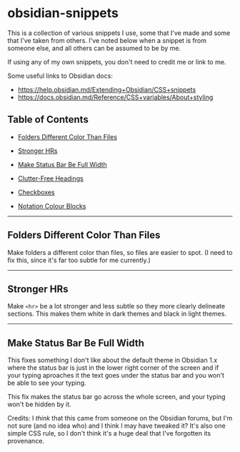 # obsidian-snippets

This is a collection of various snippets I use, some that I've made and some that I've taken from others. I've noted below when a snippet is from someone else, and all others can be assumed to be by me.

If using any of my own snippets, you don't need to credit me or link to me.

Some useful links to Obsidian docs:

- https://help.obsidian.md/Extending+Obsidian/CSS+snippets
- https://docs.obsidian.md/Reference/CSS+variables/About+styling


## Table of Contents

- [Folders Different Color Than Files](#folders-different-color-than-files)
- [Stronger HRs](#stronger-hrs)
- [Make Status Bar Be Full Width](#make-status-bar-be-full-width)

- [Clutter-Free Headings](#clutter-free-headings)
- [Checkboxes](#checkboxes)
- [Notation Colour Blocks](#notation-colour-blocks)


---

## Folders Different Color Than Files

Make folders a different color than files, so files are easier to spot.
(I need to fix this, since it's far too subtle for me currently.)

---

## Stronger HRs

Make `<hr>` be a lot stronger and less subtle so they more clearly delineate
sections. This makes them white in dark themes and black in light themes.

---

## Make Status Bar Be Full Width

This fixes something I don't like about the default theme in Obsidian 1.x where
the status bar is just in the lower right corner of the screen and if your
typing aproaches it the text goes under the status bar and you won't be able to
see your typing.

This fix makes the status bar go across the whole screen, and your typing won't
be hidden by it.

Credits: I *think* that this came from someone on the Obsidian forums, but I'm
not sure (and no idea who) and I think I may have tweaked it? It's also one
simple CSS rule, so I don't think it's a huge deal that I've forgotten its
provenance.


